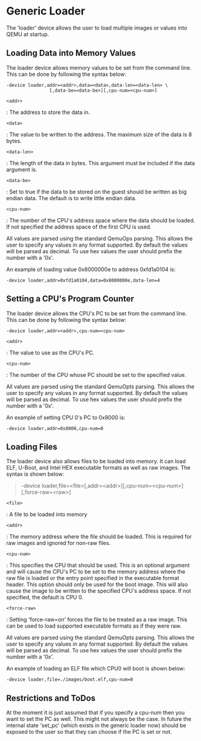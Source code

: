 # Generic Loader

The \'loader\' device allows the user to load multiple images or values
into QEMU at startup.

## Loading Data into Memory Values

The loader device allows memory values to be set from the command line.
This can be done by following the syntax below:

    -device loader,addr=<addr>,data=<data>,data-len=<data-len> \
                    [,data-be=<data-be>][,cpu-num=<cpu-num>]

`<addr>`

:   The address to store the data in.

`<data>`

:   The value to be written to the address. The maximum size of the data
    is 8 bytes.

`<data-len>`

:   The length of the data in bytes. This argument must be included if
    the data argument is.

`<data-be>`

:   Set to true if the data to be stored on the guest should be written
    as big endian data. The default is to write little endian data.

`<cpu-num>`

:   The number of the CPU\'s address space where the data should be
    loaded. If not specified the address space of the first CPU is used.

All values are parsed using the standard QemuOps parsing. This allows
the user to specify any values in any format supported. By default the
values will be parsed as decimal. To use hex values the user should
prefix the number with a \'0x\'.

An example of loading value 0x8000000e to address 0xfd1a0104 is:

    -device loader,addr=0xfd1a0104,data=0x8000000e,data-len=4

## Setting a CPU\'s Program Counter

The loader device allows the CPU\'s PC to be set from the command line.
This can be done by following the syntax below:

    -device loader,addr=<addr>,cpu-num=<cpu-num>

`<addr>`

:   The value to use as the CPU\'s PC.

`<cpu-num>`

:   The number of the CPU whose PC should be set to the specified value.

All values are parsed using the standard QemuOpts parsing. This allows
the user to specify any values in any format supported. By default the
values will be parsed as decimal. To use hex values the user should
prefix the number with a \'0x\'.

An example of setting CPU 0\'s PC to 0x8000 is:

    -device loader,addr=0x8000,cpu-num=0

## Loading Files

The loader device also allows files to be loaded into memory. It can
load ELF, U-Boot, and Intel HEX executable formats as well as raw
images. The syntax is shown below:

> -device
> loader,file=\<file\>\[,addr=\<addr\>\]\[,cpu-num=\<cpu-num\>\]\[,force-raw=\<raw\>\]

`<file>`

:   A file to be loaded into memory

`<addr>`

:   The memory address where the file should be loaded. This is required
    for raw images and ignored for non-raw files.

`<cpu-num>`

:   This specifies the CPU that should be used. This is an optional
    argument and will cause the CPU\'s PC to be set to the memory
    address where the raw file is loaded or the entry point specified in
    the executable format header. This option should only be used for
    the boot image. This will also cause the image to be written to the
    specified CPU\'s address space. If not specified, the default is CPU
    0.

`<force-raw>`

:   Setting \'force-raw=on\' forces the file to be treated as a raw
    image. This can be used to load supported executable formats as if
    they were raw.

All values are parsed using the standard QemuOpts parsing. This allows
the user to specify any values in any format supported. By default the
values will be parsed as decimal. To use hex values the user should
prefix the number with a \'0x\'.

An example of loading an ELF file which CPU0 will boot is shown below:

    -device loader,file=./images/boot.elf,cpu-num=0

## Restrictions and ToDos

At the moment it is just assumed that if you specify a cpu-num then you
want to set the PC as well. This might not always be the case. In future
the internal state \'set_pc\' (which exists in the generic loader now)
should be exposed to the user so that they can choose if the PC is set
or not.

